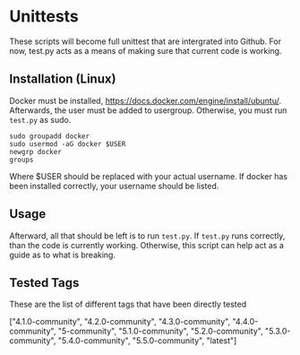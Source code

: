 # Unittests

These scripts will become full unittest that are intergrated into Github.
For now, test.py acts as a means of making sure that current code is working.

## Installation (Linux)

Docker must be installed, https://docs.docker.com/engine/install/ubuntu/.
Afterwards, the user must be added to usergroup.
Otherwise, you must run `test.py` as sudo.

```
sudo groupadd docker
sudo usermod -aG docker $USER
newgrp docker
groups
```

Where $USER should be replaced with your actual username.
If docker has been installed correctly, your username should be listed.

## Usage

Afterward, all that should be left is to run `test.py`.
If `test.py` runs correctly, than the code is currently working.
Otherwise, this script can help act as a guide as to what is breaking.

## Tested Tags

These are the list of different tags that have been directly tested

["4.1.0-community", "4.2.0-community", "4.3.0-community", "4.4.0-community", "5-community", "5.1.0-community", "5.2.0-community", "5.3.0-community", "5.4.0-community", "5.5.0-community", "latest"]

